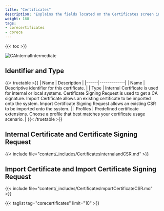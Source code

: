 ```yaml
---
title: "Certificates"
description: "Explains the fields located on the Certificates screen in TrueNAS CORE."
weight: 160
tags:
- corecertificates
- coreca
---
```


{{< toc >}}

![CAInternalIntermediate](/images/CORE/13.0/CAInternalIntermediate.png "CA Internal and Intermediate")

## Identifier and Type

{{< truetable >}}
| Name | Description |
|------|-------------|
| Name | Descriptive identifier for this certificate. |
| Type | Internal Certificate is used for internal or local systems. Certificate Signing Request is used to get a CA signature. Import Certificate allows an existing certificate to be imported onto the system. Import Certificate Signing Request allows an existing CSR to be imported onto the system.  |
| Profiles | Predefined certificate extensions. Choose a profile that best matches your certificate usage scenario. |
{{< /truetable >}}

## Internal Certificate and Certificate Signing Request

{{< include file="content/_includes/CertificatesInternalandCSR.md" >}}

## Import Certificate and Import Certificate Signing Request

{{< include file="content/_includes/CertificatesImportCertificateCSR.md" >}}

{{< taglist tag="corecertificates" limit="10" >}}

